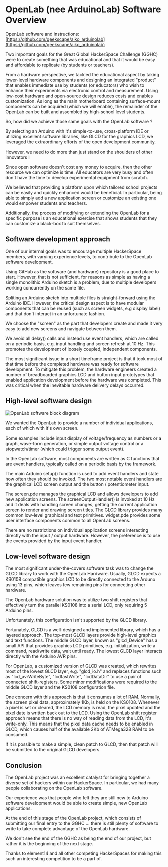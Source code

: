 OpenLab (nee ArduinoLab) Software Overview
==========================================

OpenLab software and instructions:
[https://github.com/geekscape/aiko_arduinolab](https://github.com/geekscape/aiko_arduinolab)

Two important goals for the Great Global HackerSpace Challenge (GGHC) were
to create something that was educational and that it would be easy and
affordable to replicate (by students or teachers). 

From a hardware perspective, we tackled the educational aspect by taking
lower-level hardware components and designing an integrated "product" that
enables immediate use by students (or educators) who wish to enhance their
experiments via electronic control and measurement.  Using low-cost hardware
and open-source design reduces costs and enables customization.  As long as
the main motherboard containing surface-mount components can be acquired
(which we will enable), the remainder of the OpenLab can be built and
assembled by high-school level students.

So, how did we achieve those same goals with the OpenLab software ?

By selecting an Arduino with it's simple-to-use, cross-platform IDE or
utilizing excellent software libraries, like GLCD for the graphics
LCD, we leveraged the extraordinary efforts of the open development
community.

However, we need to do more than just stand on the shoulders of other
innovators !

Since open software doesn't cost any money to acquire, then the other
resource we can optimize is time.  All educators are very busy and often
don't have the time to develop experimental equipment from scratch.

We believed that providing a platform upon which tailored school projects
can be easily and quickly enhanced would be beneficial.  In particular,
being able to simply add a new application screen or customize an existing
one would empower students and teachers.

Additionally, the process of modifying or extending the OpenLab for a
specific purpose is an educational exercise that shows students that
they can customize a black-box to suit themselves.

Software development approach
-----------------------------

One of our internal goals was to encourage multiple HackerSpace members,
with varying experience levels, to contribute to the OpenLab software
development.

Using GitHub as the software (and hardware) repository is a good place
to start.  However, that is not sufficient, for reasons as simple as
having a single monolithic Arduino sketch is a problem, due to multiple
developers working concurrently on the same file.

Spliting an Arduino sketch into multiple files is straight-forward using
the Arduino IDE.  However, the critical design aspect is to have modular
components that can be reused (such as screen widgets, e.g display label)
and that don't interact in an unfortunate fashion.

We choose the "screen" as the part that developers create and made it
very easy to add new screens and navigate between them.

We avoid all delay() calls and instead use event handlers, which are called
on a periodic basis, e.g. input handling and screen refresh at 10 Hz.
This promotes the development of loosely coupled, independent components.

The most significant issue in a short timeframe project is that it took
most of that time before the completed hardware was ready for software
development.  To mitigate this problem, the hardware engineers created
a number of breadboarded graphics LCD and button input prototypes that
enabled application development before the hardware was completed.
This was critical when the inevitable hardware delivery delays occurred.

High-level software design
--------------------------

![OpenLab software block diagram](http://geekscape.github.com/aiko_arduinolab/block_diagram.png)

We wanted the OpenLab to provide a number of individual applications,
each of which with it's own screen.

Some examples include input display of voltage/frequency as numbers or
a graph, wave-form generation, or simple output voltage control or
a stopwatch/timer (which could trigger some output event).

In the OpenLab software, most components are written as C functions that
are event handlers, typically called on a periodic basis by the framework.

The main Arduino setup() function is used to add event handlers and
state how often they should be invoked.  The two most notable event
handlers are the graphical LCD screen output and the button /
potentiometer input.

The screen.pde manages the graphical LCD and allows developers to add new
application screens.  The screenOutputHandler() is invoked at 10 Hz and
it deals with handling screen changes, getting the current application
screen to render and drawing screen titles.  The GLCD library provides
many common low-level graphical and text primitives.  widget.pde provides
some user interface components common to all OpenLab screens.

There are no restrictions on individual application screens interacting
directly with the input / output hardware.  However, the preference is
to use the events provided by the input event handler.

Low-level software design
-------------------------

The most significant under-the-covers software task was to change the
GLCD library to work with the OpenLab Hardware.  Usually, GLCD expects
a KS0108 compatible graphics LCD to be directly connected to the Arduno
using 13 pins, which leaves few remaining pins for connecting other
hardware.

The OpenLab hardware solution was to utilize two shift registers that
effectively turn the parallel KS0108 into a serial LCD, only requiring
5 Arduino pins.

Unfortunately, this configuration isn't supported by the GLCD library.

Fortunately, GLCD is a well-designed and implemented library, which has
a layered approach.  The top-most GLCD layers provide high-level graphics
and text functions.  The middle GLCD layer, known as "glcd_Device" has a
small API that provides graphics LCD primitives, e.g. initialization,
write a command, read/write data, wait until ready.  The lowest GLCD
layer interacts directly with the Arduino AVR pins.

For OpenLab, a customized version of GLCD was created, which rewrites
most of the lowest GLCD layer, e.g. "glcd_io.h" and replaces functions
such as "lcd_avrWriteByte", "lcdfastWrite", "lcdDataDir" to use a
pair of connected shift-registers.  Some minor modifications were
required to the middle GLCD layer and the KS0108 configuration file.

One concern with this approach is that it consumes a lot of RAM.
Normally, the screen pixel data, approximately 1Kb, is held on
the KS0108.  Whenever a pixel is set or cleared, the LCD memory
is read, the pixel updated and the pixel date is written back
out to the LCD.  Using the OpenLab shift register approach means
that there is no way of reading data from the LCD, it's write-only.
This means that the pixel data cache needs to be enabled in GLCD,
which causes half of the available 2Kb of ATMega328 RAM to be
consumed.

If it is possible to make a simple, clean patch to GLCD, then that
patch will be submitted to the original GLCD developers.

Conclusion
----------

The OpenLab project was an excellent catalyst for bringing together a
diverse set of hackers within our HackerSpace.  In particular, we had
many people collaborating on the OpenLab software.

Our experience was that people who felt they are still new to Arduino
software development would be able to create simple, new OpenLab
applications.

At the end of this stage of the OpenLab project, which consists of
submitting our final entry to the GGHC ... there is still plenty of 
software to write to take complete advantage of the OpenLab hardware.

We don't see the end of the GGHC as being the end of our project,
but rather it is the beginning of the next stage.

Thanks to element14 and all other competing HackerSpaces for making
this such an interesting competition to be a part of.
